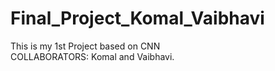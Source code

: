 # Final_Project_Komal_Vaibhavi
This is my 1st Project based on CNN
<br>
COLLABORATORS: Komal and Vaibhavi.
